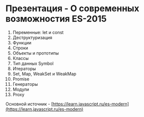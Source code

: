 # Презентация - О современных возможностия ES-2015


1. Переменные: let и const
2. Деструктуризация
3. Функции
4. Строки
5. Объекты и прототипы
6. Классы
7. Тип данных Symbol
8. Итераторы
10. Set, Map, WeakSet и WeakMap
11. Promise
12. Генераторы
13. Модули
14. Proxy

Основной источник - [https://learn.javascript.ru/es-modern](https://learn.javascript.ru/es-modern)
